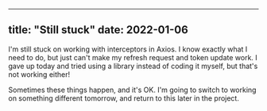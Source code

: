 ---
title: "Still stuck"
date: 2022-01-06
----

I'm still stuck on working with interceptors in Axios. I know exactly what I need to do, but just can't make my refresh request and token update work.
I gave up today and tried using a library instead of coding it myself, but that's not working either!

Sometimes these things happen, and it's OK. I'm going to switch to working on something different tomorrow, and return to this later in the project.

